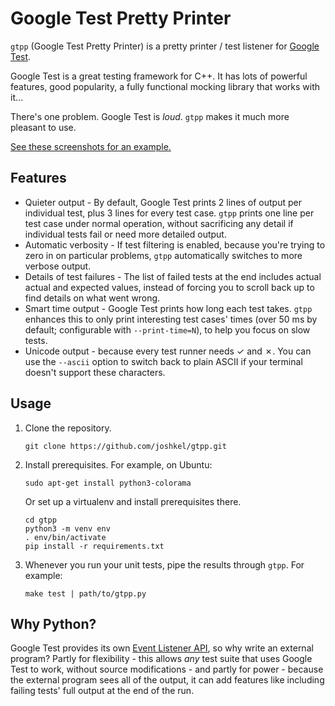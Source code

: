 # Google Test Pretty Printer

`gtpp` (Google Test Pretty Printer) is a pretty printer / test listener for
[Google Test](https://github.com/google/googletest).

Google Test is a great testing framework for C++. It has lots of powerful
features, good popularity, a fully functional mocking library that works with
it…

There's one problem. Google Test is *loud*.  `gtpp` makes it much more pleasant
to use.

[See these screenshots for an example.](screenshots.md)

## Features

* Quieter output - By default, Google Test prints 2 lines of output per
  individual test, plus 3 lines for every test case.  `gtpp` prints one line
  per test case under normal operation, without sacrificing any detail if
  individual tests fail or need more detailed output.
* Automatic verbosity - If test filtering is enabled, because you're trying to
  zero in on particular problems, `gtpp` automatically switches to more verbose
  output.
* Details of test failures - The list of failed tests at the end includes
  actual actual and expected values, instead of forcing you to scroll back up
  to find details on what went wrong.
* Smart time output - Google Test prints how long each test takes.  `gtpp`
  enhances this to only print interesting test cases' times (over 50 ms by
  default; configurable with `--print-time=N`), to help you focus on slow
  tests.
* Unicode output - because every test runner needs ✓ and ✗.  You can use the
  `--ascii` option to switch back to plain ASCII if your terminal doesn't
  support these characters.

## Usage

1. Clone the repository.

    ```
    git clone https://github.com/joshkel/gtpp.git
    ```

2. Install prerequisites.  For example, on Ubuntu:

    ```
    sudo apt-get install python3-colorama
    ```

    Or set up a virtualenv and install prerequisites there.

    ```
    cd gtpp
    python3 -m venv env
    . env/bin/activate
    pip install -r requirements.txt
    ```

3. Whenever you run your unit tests, pipe the results through `gtpp`.  For example:

    ```
    make test | path/to/gtpp.py
    ```

## Why Python?

Google Test provides its own [Event Listener
API](https://github.com/google/googletest/blob/master/googletest/docs/AdvancedGuide.md#extending-google-test-by-handling-test-events),
so why write an external program?  Partly for flexibility - this allows _any_
test suite that uses Google Test to work, without source modifications - and
partly for power - because the external program sees all of the output, it can
add features like including failing tests' full output at the end of the run.
